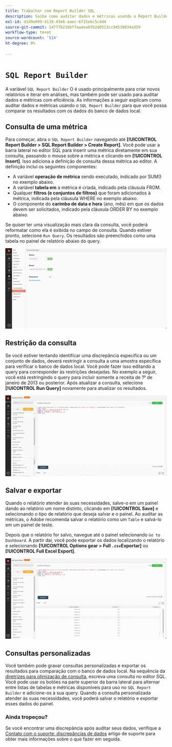 ```yaml
---
title: Trabalhar com Report Builder SQL
description: Saiba como auditar dados e métricas usando o Report Builder SQL para poder comparar os resultados com os dados do banco de dados local.
exl-id: d1d9e099-4138-43e6-aaec-6f15ebc5c4d4
source-git-commit: 14777b216bf7aaeea0fb2d0513cc94539034a359
workflow-type: tm+mt
source-wordcount: '514'
ht-degree: 0%

---
```


# `SQL Report Builder`

A variável `SQL Report Builder` O é usado principalmente para criar novos relatórios e iterar em análises, mas também pode ser usado para auditar dados e métricas com eficiência. As informações a seguir explicam como auditar dados e métricas usando o `SQL Report Builder` para que você possa comparar os resultados com os dados do banco de dados local.

## Consulta de uma métrica

Para começar, abra o `SQL Report Builder` navegando até **[!UICONTROL Report Builder > SQL Report Builder > Create Report]**. Você pode usar a barra lateral no editor SQL para inserir uma métrica diretamente em sua consulta, passando o mouse sobre a métrica e clicando em **[!UICONTROL Insert]**. Isso adiciona a definição de consulta dessa métrica ao editor. A definição inclui os seguintes componentes:

- A variável **operação de métrica** sendo executado, indicado por SUM() no exemplo abaixo.
- A variável **tabela em** a métrica é criada, indicado pela cláusula FROM.
- Qualquer **filtros (e conjuntos de filtros)** que foram adicionados à métrica, indicada pela cláusula WHERE no exemplo abaixo.
- O componente do **carimbo de data e hora** (ano, mês) em que os dados devem ser solicitados, indicado pela cláusula ORDER BY no exemplo abaixo.

Se quiser ter uma visualização mais clara da consulta, você poderá reformatar como ela é exibida no campo de consulta. Quando estiver pronto, selecione `Run Query`. Os resultados são preenchidos como uma tabela no painel de relatório abaixo do query.

![](../../assets/run-query-results.gif)

## Restrição da consulta

Se você estiver tentando identificar uma discrepância específica ou um conjunto de dados, deverá restringir a consulta a uma amostra específica para verificar o banco de dados local. Você pode fazer isso editando a query para corresponder às restrições desejadas. No exemplo a seguir, você está restringindo o query para incluir somente a receita de 1º de janeiro de 2013 ou posterior. Após atualizar a consulta, selecione **[!UICONTROL Run Query]** novamente para atualizar os resultados.

![](../../assets/restricting-query.gif)

## Salvar e exportar

Quando o relatório atender às suas necessidades, salve-o em um painel dando ao relatório um nome distinto, clicando em **[!UICONTROL Save]** e selecionando o tipo de relatório que deseja salvar e o painel. Ao auditar as métricas, o Adobe recomenda salvar o relatório como um `Table` e salvá-lo em um painel de teste.

Depois que o relatório for salvo, navegue até o painel selecionando `Go to Dashboard`. A partir daí, você pode exportar os dados localizando o relatório e selecionando **[!UICONTROL Options gear > Full `.csv`Exportar]** ou **[!UICONTROL Full Excel Export]**.

![](../../assets/export-dboard-data.gif)

## Consultas personalizadas

Você também pode gravar consultas personalizadas e exportar os resultados para comparação com o banco de dados local. Na sequência da [diretrizes para otimização de consulta](../../best-practices/optimizing-your-sql-queries.md), escreva uma consulta no editor SQL. Você pode usar os botões na parte superior da barra lateral para alternar entre listas de tabelas e métricas disponíveis para uso no `SQL Report Builder` e adicione-os à sua query. Quando a consulta personalizada atender às suas necessidades, você poderá salvar o relatório e exportar esses dados do painel.

### Ainda tropeçou?

Se você encontrar uma discrepância após auditar seus dados, verifique a [Contato com o suporte: discrepâncias de dados](https://experienceleague.adobe.com/docs/commerce-knowledge-base/kb/troubleshooting/miscellaneous/mbi-data-discrepancies.html?lang=en) artigo de suporte para obter mais informações sobre o que fazer em seguida.
